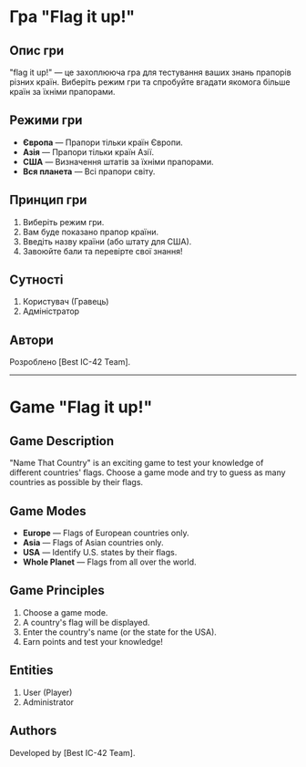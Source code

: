 # Гра "Flag it up!"
 
## Опис гри
"flag it up!" — це захоплююча гра для тестування ваших знань прапорів різних країн. Виберіть режим гри та спробуйте вгадати якомога більше країн за їхніми прапорами.

## Режими гри
- **Європа** — Прапори тільки країн Європи.
- **Азія** — Прапори тільки країн Азії.
- **США** — Визначення штатів за їхніми прапорами.
- **Вся планета** — Всі прапори світу.

## Принцип гри
1. Виберіть режим гри.
2. Вам буде показано прапор країни.
3. Введіть назву країни (або штату для США).
4. Завоюйте бали та перевірте свої знання!

## Сутності
1. Користувач (Гравець)
2. Адміністратор 

## Автори
Розроблено [Best IC-42 Team].

---

# Game "Flag it up!"

## Game Description
"Name That Country" is an exciting game to test your knowledge of different countries' flags. Choose a game mode and try to guess as many countries as possible by their flags.

## Game Modes
- **Europe** — Flags of European countries only.
- **Asia** — Flags of Asian countries only.
- **USA** — Identify U.S. states by their flags.
- **Whole Planet** — Flags from all over the world.

## Game Principles
1. Choose a game mode.
2. A country's flag will be displayed.
3. Enter the country's name (or the state for the USA).
4. Earn points and test your knowledge!

## Entities
1. User (Player)
2. Administrator

## Authors
Developed by [Best IC-42 Team].
